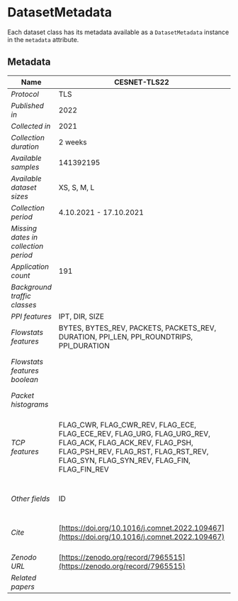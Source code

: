 # DatasetMetadata

Each dataset class has its metadata available as a `DatasetMetadata` instance in the `metadata` attribute.

## Metadata
| Name                                 | CESNET-TLS22                                                                                                                                                                                     | CESNET-QUIC22                                                                                                              | CESNET-TLS-Year22                                                                                                                                                                                |
|--------------------------------------|--------------------------------------------------------------------------------------------------------------------------------------------------------------------------------------------------|----------------------------------------------------------------------------------------------------------------------------|--------------------------------------------------------------------------------------------------------------------------------------------------------------------------------------------------|
| _Protocol_                           | TLS                                                                                                                                                                                              | QUIC                                                                                                                       | TLS                                                                                                                                                                                              |
| _Published in_                       | 2022                                                                                                                                                                                             | 2023                                                                                                                       | 2023                                                                                                                                                                                             |
| _Collected in_                       | 2021                                                                                                                                                                                             | 2022                                                                                                                       | 2022                                                                                                                                                                                             |
| _Collection duration_                | 2 weeks                                                                                                                                                                                          | 4 weeks                                                                                                                    | 1 year                                                                                                                                                                                           |
| _Available samples_                  | 141392195                                                                                                                                                                                        | 153226273                                                                                                                  | 507739073                                                                                                                                                                                        |
| _Available dataset sizes_            | XS, S, M, L                                                                                                                                                                                      | XS, S, M, L                                                                                                                | XS, S, M, L                                                                                                                                                                                      |
| _Collection period_                  | 4.10.2021 - 17.10.2021                                                                                                                                                                           | 31.10.2022 - 27.11.2022                                                                                                    | 1.1.2022 - 31.12.2022                                                                                                                                                                            |
| _Missing dates in collection period_ |                                                                                                                                                                                                  |                                                                                                                            | 20220128, 20220129, 20220130, 20221212, 20221213, 20221229, 20221230, 20221231                                                                                                                   |
| _Application count_                  | 191                                                                                                                                                                                              | 102                                                                                                                        | 180                                                                                                                                                                                              |
| _Background traffic classes_         |                                                                                                                                                                                                  | default-background, google-background, facebook-background                                                                 |                                                                                                                                                                                                  |
| _PPI features_                       | IPT, DIR, SIZE                                                                                                                                                                                   | IPT, DIR, SIZE                                                                                                             | IPT, DIR, SIZE, PUSH_FLAG                                                                                                                                                                        |
| _Flowstats features_                 | BYTES, BYTES_REV, PACKETS, PACKETS_REV, DURATION, PPI_LEN, PPI_ROUNDTRIPS, PPI_DURATION                                                                                                          | BYTES, BYTES_REV, PACKETS, PACKETS_REV, DURATION, PPI_LEN, PPI_ROUNDTRIPS, PPI_DURATION                                    | BYTES, BYTES_REV, PACKETS, PACKETS_REV, DURATION, PPI_LEN, PPI_ROUNDTRIPS, PPI_DURATION                                                                                                          |
| _Flowstats features boolean_         |                                                                                                                                                                                                  | FLOW_ENDREASON_IDLE, FLOW_ENDREASON_ACTIVE, FLOW_ENDREASON_OTHER                                                           | FLOW_ENDREASON_IDLE, FLOW_ENDREASON_ACTIVE, FLOW_ENDREASON_END, FLOW_ENDREASON_OTHER                                                                                                             |
| _Packet histograms_                  |                                                                                                                                                                                                  | PHIST_SRC_SIZES, PHIST_DST_SIZES, PHIST_SRC_IPT, PHIST_DST_IPT                                                             | PHIST_SRC_SIZES, PHIST_DST_SIZES, PHIST_SRC_IPT, PHIST_DST_IPT                                                                                                                                   |
| _TCP features_                       | FLAG_CWR, FLAG_CWR_REV, FLAG_ECE, FLAG_ECE_REV, FLAG_URG, FLAG_URG_REV, FLAG_ACK, FLAG_ACK_REV, FLAG_PSH, FLAG_PSH_REV, FLAG_RST, FLAG_RST_REV, FLAG_SYN, FLAG_SYN_REV, FLAG_FIN, FLAG_FIN_REV   |                                                                                                                            | FLAG_CWR, FLAG_CWR_REV, FLAG_ECE, FLAG_ECE_REV, FLAG_URG, FLAG_URG_REV, FLAG_ACK, FLAG_ACK_REV, FLAG_PSH, FLAG_PSH_REV, FLAG_RST, FLAG_RST_REV, FLAG_SYN, FLAG_SYN_REV, FLAG_FIN, FLAG_FIN_REV   |
| _Other fields_                       | ID                                                                                                                                                                                               | ID, SRC_IP, DST_IP, DST_ASN, SRC_PORT, DST_PORT, PROTOCOL, QUIC_VERSION, QUIC_SNI, QUIC_USERAGENT, TIME_FIRST, TIME_LAST   | ID, SRC_IP, DST_IP, DST_ASN, DST_PORT, PROTOCOL, TLS_SNI, TLS_JA3, TIME_FIRST, TIME_LAST                                                                                                         |
| _Cite_                               | [https://doi.org/10.1016/j.comnet.2022.109467](https://doi.org/10.1016/j.comnet.2022.109467)                                                                                                     | [https://doi.org/10.1016/j.dib.2023.108888](https://doi.org/10.1016/j.dib.2023.108888)                                     | [https://doi.org/10.1038/s41597-024-03927-4](https://doi.org/10.1038/s41597-024-03927-4)                                                                                                         |
| _Zenodo URL_                         | [https://zenodo.org/record/7965515](https://zenodo.org/record/7965515)                                                                                                                           | [https://zenodo.org/record/7963302](https://zenodo.org/record/7963302)                                                     | [https://zenodo.org/records/10608607](https://zenodo.org/records/10608607)                                                                                                                       |
| _Related papers_                     |                                                                                                                                                                                                  | [https://doi.org/10.23919/TMA58422.2023.10199052](https://doi.org/10.23919/TMA58422.2023.10199052)                         |                                                                                                                                                                                                  |
